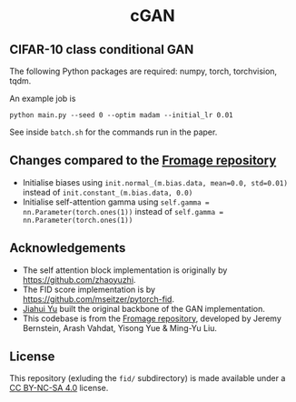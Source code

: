 <h1 align="center">
cGAN
</h1>

## CIFAR-10 class conditional GAN

The following Python packages are required: numpy, torch, torchvision, tqdm.

An example job is
```
python main.py --seed 0 --optim madam --initial_lr 0.01
```
See inside `batch.sh` for the commands run in the paper.

## Changes compared to the [Fromage repository](https://github.com/jxbz/fromage)

- Initialise biases using `init.normal_(m.bias.data, mean=0.0, std=0.01)`
instead of `init.constant_(m.bias.data, 0.0)`
- Initialise self-attention gamma using `self.gamma = nn.Parameter(torch.ones(1))`
instead of `self.gamma = nn.Parameter(torch.ones(1))`

## Acknowledgements
- The self attention block implementation is originally by https://github.com/zhaoyuzhi.
- The FID score implementation is by https://github.com/mseitzer/pytorch-fid.
- [Jiahui Yu](https://jiahuiyu.com/) built the original backbone of the GAN implementation.
- This codebase is from the [Fromage repository](https://github.com/jxbz/fromage), developed by Jeremy Bernstein, Arash Vahdat, Yisong Yue & Ming-Yu Liu.
 
## License
This repository (exluding the `fid/` subdirectory) is made available under a [CC BY-NC-SA 4.0](https://creativecommons.org/licenses/by-nc-sa/4.0/) license.
